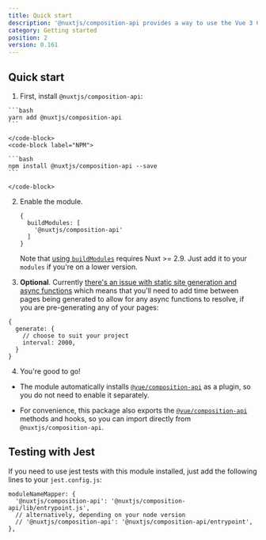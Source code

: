 ```yaml
---
title: Quick start
description: '@nuxtjs/composition-api provides a way to use the Vue 3 Composition API with Nuxt-specific features.'
category: Getting started
position: 2
version: 0.161
---
```


## Quick start

1. First, install `@nuxtjs/composition-api`:

  <code-group>
    <code-block label="Yarn" active>

    ```bash
    yarn add @nuxtjs/composition-api
    ```

    </code-block>
    <code-block label="NPM">

    ```bash
    npm install @nuxtjs/composition-api --save
    ```

    </code-block>
  </code-group>

2. Enable the module.

   ```js[nuxt.config.js]
   {
     buildModules: [
       '@nuxtjs/composition-api'
     ]
   }
   ```

   Note that [using `buildModules`](https://nuxtjs.org/api/configuration-modules#-code-buildmodules-code-) requires Nuxt >= 2.9. Just add it to your `modules` if you're on a lower version.

3. **Optional**. Currently [there's an issue with static site generation and async functions](https://github.com/nuxt-community/composition-api/issues/44) which means that you'll need to add time between pages being generated to allow for any async functions to resolve, if you are pre-generating any of your pages:

  ```js[nuxt.config.js]
  {
    generate: {
      // choose to suit your project
      interval: 2000,
    }
  }
  ```

4. You're good to go!

<alert type="info">


- The module automatically installs [`@vue/composition-api`](https://github.com/vuejs/composition-api) as a plugin, so you do not need to enable it separately.

- For convenience, this package also exports the [`@vue/composition-api`](https://github.com/vuejs/composition-api) methods and hooks, so you can import directly from `@nuxtjs/composition-api`.

</alert>

## Testing with Jest

If you need to use jest tests with this module installed, just add the following lines to your `jest.config.js`:
```js{}[jest.config.js]
moduleNameMapper: {
  '@nuxtjs/composition-api': '@nuxtjs/composition-api/lib/entrypoint.js',
  // alternatively, depending on your node version
  // '@nuxtjs/composition-api': '@nuxtjs/composition-api/entrypoint',
},
```